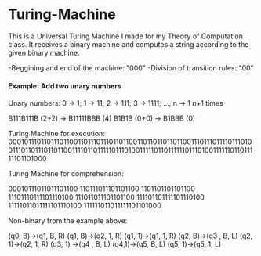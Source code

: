 # Turing-Machine
This is a Universal Turing Machine I made for my Theory of Computation class.
It receives a binary machine and computes a string according to the given binary machine.

-Beggining and end of the machine: "000"
-Division of transition rules: "00"

#### Example: Add two unary numbers ####
Unary numbers: 0 -> 1; 1 -> 11; 2 -> 111; 3 -> 1111; ...; n -> 1 n+1 times

B111B111B (2+2) -> B11111BBB (4)
B1B1B (0+0) -> B1BBB (0)

Turing Machine for execution:
0001011101101110110011011101110110110011011011011011001110111011110111010011101101110110110011110110111110111010011111011011111101110100111111011011111101101000

Turing Machine for comprehension:

00010111011011101100
110111011101101100
1101101101101100
11101110111101110100
111011011101101100
111101101111101110100
11111011011111101110100
111111011011111101101000

Non-binary from the example above:

(q0, B)→(q1, B, R)
(q1, B)→(q2, 1, R)
(q1, 1)→(q1, 1, R)
(q2, B)→(q3 , B, L)
(q2, 1)→(q2, 1, R)
(q3, 1) →(q4 , B, L)
(q4,1)→(q5, B, L)
(q5, 1)→(q5, 1, L)

